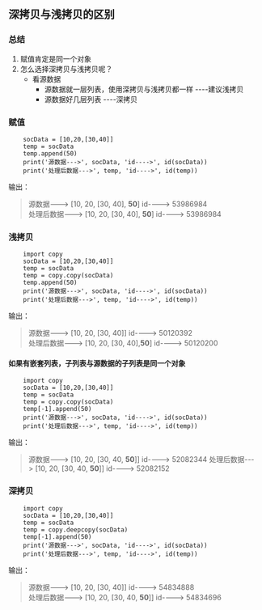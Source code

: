## 深拷贝与浅拷贝的区别

### 总结
1. 赋值肯定是同一个对象
2. 怎么选择深拷贝与浅拷贝呢？
    * 看源数据  
        * 源数据就一层列表，使用深拷贝与浅拷贝都一样  ----建议浅拷贝
        * 源数据好几层列表  ----深拷贝
    
### 赋值
```
    socData = [10,20,[30,40]]
    temp = socData
    temp.append(50)
    print('源数据--->', socData, 'id---->', id(socData))
    print('处理后数据--->', temp, 'id---->', id(temp)) 
```
输出：  
>   源数据---> [10, 20, [30, 40], **50**] id----> 53986984  
处理后数据---> [10, 20, [30, 40], **50**] id----> 53986984

### 浅拷贝
```
    import copy
    socData = [10,20,[30,40]]
    temp = socData
    temp = copy.copy(socData)
    temp.append(50)
    print('源数据--->', socData, 'id---->', id(socData))
    print('处理后数据--->', temp, 'id---->', id(temp))
```
输出：  
> 源数据---> [10, 20, [30, 40]] id----> 50120392  
处理后数据---> [10, 20, [30, 40],**50**] id----> 50120200


#### 如果有嵌套列表，子列表与源数据的子列表是同一个对象
```
    import copy
    socData = [10,20,[30,40]]
    temp = socData
    temp = copy.copy(socData)
    temp[-1].append(50)
    print('源数据--->', socData, 'id---->', id(socData))
    print('处理后数据--->', temp, 'id---->', id(temp))

```
输出：
> 源数据---> [10, 20, [30, 40, **50**]] id----> 52082344
处理后数据---> [10, 20, [30, 40, **50**]] id----> 52082152


### 深拷贝
```
    import copy
    socData = [10,20,[30,40]]
    temp = socData
    temp = copy.deepcopy(socData)
    temp[-1].append(50)
    print('源数据--->', socData, 'id---->', id(socData))
    print('处理后数据--->', temp, 'id---->', id(temp))
```
输出：
>源数据---> [10, 20, [30, 40]] id----> 54834888  
处理后数据---> [10, 20, [30, 40, **50**]] id----> 54834696